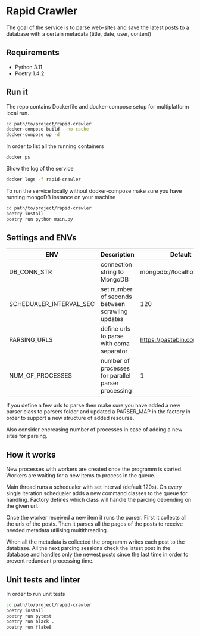 # Rapid Crawler

The goal of the service is to parse web-sites and save the latest posts to a database with a certain metadata (title, date, user, content)

## Requirements
* Python 3.11
* Poetry 1.4.2

## Run it

The repo contains Dockerfile and docker-compose setup for multiplatform local run.

```bash
cd path/to/project/rapid-crawler
docker-compose build --no-cache
docker-compose up -d
```
In order to list all the running containers
```bash
docker ps
```
Show the log of the service
```bash
docker logs -f rapid-crawler
```
To run the service locally without docker-compose make sure you have running mongoDB instance on your machine
```bash
cd path/to/project/rapid-crawler
poetry install
poetry run python main.py
```

## Settings and ENVs

| ENV      | Description | Default |
| ---------------- | ------------- | ------------- |
| DB_CONN_STR   | connection string to MongoDB | mongodb://localhost:27017/ |
| SCHEDUALER_INTERVAL_SEC  | set number of seconds between scrawling updates | 120 |
| PARSING_URLS   | define urls to parse with coma separator | https://pastebin.com/archive |
| NUM_OF_PROCESSES  | number of processes for parallel parser processing | 1 |

If you define a few urls to parse then make sure you have added a new parser class to parsers folder and updated a PARSER_MAP in the  factory in order to support a new structure of added resourse.

Also consider encreasing number of processes in case of adding a new sites for parsing.

## How it works

New processes with workers are created once the programm is started. Workers are waiting for a new items to process in the queue. 

Main thread runs a schedualer with set interval (default 120s). On every single iteration schedualer adds a new command classes to the queue for handling. Factory defines which class will handle the parcing depending on the given url.

Once the worker received a new item it runs the parser. First it collects all the urls of the posts. Then it parses all the pages of the posts to receive needed metadata utilising multithreading. 

When all the metadata is collected the programm writes each post to the database. All the next parcing sessions check the latest post in the database and handles only the newest posts since the last time in order to prevent redundant processing time.

## Unit tests and linter
In order to run unit tests
```bash
cd path/to/project/rapid-crawler
poetry install
poetry run pytest
poetry run black .
poetry run flake8
```